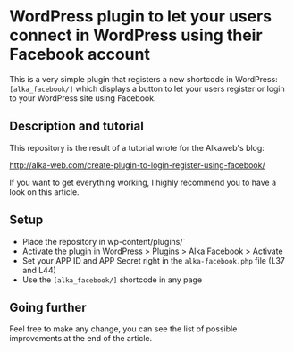 # WordPress plugin to let your users connect in WordPress using their Facebook account

This is a very simple plugin that registers a new shortcode in WordPress: `[alka_facebook/]` 
which displays a button to let your users register or login to your WordPress site using Facebook. 

## Description and tutorial

This repository is the result of a tutorial wrote for the Alkaweb's blog:

http://alka-web.com/create-plugin-to-login-register-using-facebook/

If you want to get everything working, I highly recommend you to have a look on this article. 

## Setup 

 * Place the repository in wp-content/plugins/`
 * Activate the plugin in WordPress > Plugins > Alka Facebook > Activate
 * Set your APP ID and APP Secret right in the `alka-facebook.php` file (L37 and L44)
 * Use the `[alka_facebook/]` shortcode in any page

## Going further

Feel free to make any change, you can see the list of possible improvements at the end of the article. 